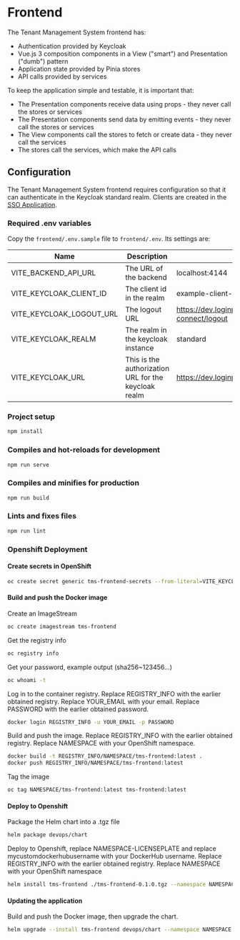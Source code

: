 # Frontend

The Tenant Management System frontend has:

- Authentication provided by Keycloak
- Vue.js 3 composition components in a View ("smart") and Presentation ("dumb")
  pattern
- Application state provided by Pinia stores
- API calls provided by services

To keep the application simple and testable, it is important that:

- The Presentation components receive data using props - they never call the
  stores or services
- The Presentation components send data by emitting events - they never call the
  stores or services
- The View components call the stores to fetch or create data - they never call
  the services
- The stores call the services, which make the API calls

## Configuration

The Tenant Management System frontend requires configuration so that it can
authenticate in the Keycloak standard realm. Clients are created in the
[SSO Application](https://bcgov.github.io/sso-requests).

### Required .env variables

Copy the `frontend/.env.sample` file to `frontend/.env`. Its settings are:

| Name                     | Description                                          | Example                                                                              |
| ------------------------ | ---------------------------------------------------- | ------------------------------------------------------------------------------------ |
| VITE_BACKEND_API_URL     | The URL of the backend                               | localhost:4144                                                                       |
| VITE_KEYCLOAK_CLIENT_ID  | The client id in the realm                           | example-client-id                                                                    |
| VITE_KEYCLOAK_LOGOUT_URL | The logout URL                                       | https://dev.loginproxy.gov.bc.ca.auth/realms/standard/protocol/openid-connect/logout |
| VITE_KEYCLOAK_REALM      | The realm in the keycloak instance                   | standard                                                                             |
| VITE_KEYCLOAK_URL        | This is the authorization URL for the keycloak realm | https://dev.loginproxy.gov.bc.ca/auth                                                |

### Project setup

```sh
npm install
```

### Compiles and hot-reloads for development

```sh
npm run serve
```

### Compiles and minifies for production

```sh
npm run build
```

### Lints and fixes files

```sh
npm run lint
```

### Openshift Deployment

#### Create secrets in OpenShift

```sh
oc create secret generic tms-frontend-secrets --from-literal=VITE_KEYCLOAK_URL=https://dev.loginproxy.gov.bc.ca/auth --from-literal=VITE_KEYCLOAK_REALM=standard --from-literal=VITE_KEYCLOAK_CLIENT_ID=my-client-id   --from-literal=VITE_KEYCLOAK_LOGOUT_URL=https://dev.loginproxy.gov.bc.ca/auth/realms/standard/protocol/openid-connect/logout --from-literal=VITE_BACKEND_API_URL=localhost:4144
```

#### Build and push the Docker image

Create an ImageStream

```sh
oc create imagestream tms-frontend
```

Get the registry info

```sh
oc registry info
```

Get your password, example output (sha256~123456...)

```sh
oc whoami -t
```

Log in to the container registry. Replace REGISTRY_INFO with the earlier obtained registry. Replace YOUR_EMAIL with your email. Replace PASSWORD with the earlier obtained password.

```sh
docker login REGISTRY_INFO -u YOUR_EMAIL -p PASSWORD
```

Build and push the image. Replace REGISTRY_INFO with the earlier obtained registry. Replace NAMESPACE with your OpenShift namespace.

```sh
docker build -t REGISTRY_INFO/NAMESPACE/tms-frontend:latest .
docker push REGISTRY_INFO/NAMESPACE/tms-frontend:latest
```

Tag the image

```sh
oc tag NAMESPACE/tms-frontend:latest tms-frontend:latest
```

#### Deploy to Openshift

Package the Helm chart into a .tgz file

```sh
helm package devops/chart
```

Deploy to Openshift, replace NAMESPACE-LICENSEPLATE and replace mycustomdockerhubusername with your DockerHub username. Replace REGISTRY_INFO with the earlier obtained registry. Replace NAMESPACE with your OpenShift namespace

```sh
helm install tms-frontend ./tms-frontend-0.1.0.tgz --namespace NAMESPACE --set image.repository=REGISTRY_INFO/NAMESPACE/tms-frontend
```

#### Updating the application

Build and push the Docker image, then upgrade the chart.

```sh
helm upgrade --install tms-frontend devops/chart --namespace NAMESPACE --set image.repository=REGISTRY_INFO/NAMESPACE/tms-frontend
```
